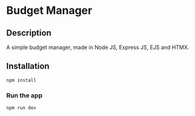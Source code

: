 # Budget Manager

## Description

A simple budget manager, made in Node JS, Express JS, EJS and HTMX.

## Installation

```
npm install
```

### Run the app

```
npm run dev
```
